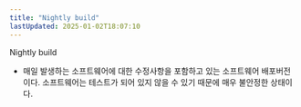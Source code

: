 ```yaml
---
title: "Nightly build"
lastUpdated: 2025-01-02T18:07:10
---
```

Nightly build

- 매일 발생하는 소프트웨어에 대한 수정사항을 포함하고 있는 소프트웨어 배포버전이다. 소프트웨어는 테스트가 되어 있지 않을 수 있기 때문에 매우 불안정한 상태이다.
